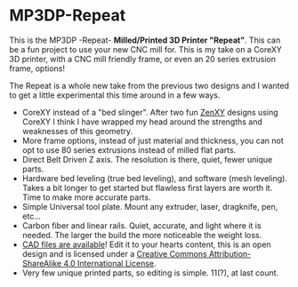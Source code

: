 # MP3DP-Repeat
This is the MP3DP -Repeat- __Milled/Printed 3D Printer "Repeat"__.  This can be a fun project  to use your new CNC mill for. This is my take on a CoreXY 3D printer, with a CNC mill friendly frame, or even an 20 series extrusion frame, options! 

The Repeat is a whole new take from the previous two designs and I wanted to get a little 
experimental this time around in a few ways.  
* CoreXY instead of a "bed slinger". After two fun [ZenXY](../zenxy/index.md) designs using 
CoreXY I think I have wrapped my head around the strengths and weaknesses of this geometry. 
* More frame options, instead of just material and thickness, you can not opt to use 80 series 
extrusions instead of milled flat parts.
* Direct Belt Driven Z axis. The resolution is there, quiet, fewer unique parts.
* Hardware bed leveling (true bed leveling), and software (mesh leveling). Takes a bit longer to 
get started but flawless first layers are worth it. Time to make more accurate parts.
* Simple Universal tool plate. Mount any extruder, laser, dragknife, pen, etc... 
* Carbon fiber and linear rails. Quiet, accurate, and light where it is needed. The larger the build
 the more noticeable the weight loss.
* [CAD files are available](https://a360.co/381SaiQ)! Edit it to your hearts content, this is an open design and is licensed 
under a [Creative Commons Attribution-ShareAlike 4.0 International License](http://creativecommons.org/licenses/by-sa/4.0/).
* Very few unique printed parts, so editing is simple. 11(?), at last count.
